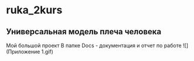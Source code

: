 # ruka_2kurs
## Универсальная модель плеча человека
Мой большой проект
В папке Docs - документация и отчет по работе
![](Приложение 1.gif)
